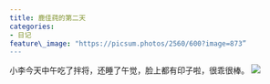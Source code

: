 ```yaml
---
title: 鹿佳莼的第二天
categories:
- 日记
feature\_image: "https://picsum.photos/2560/600?image=873”
---
```



小李今天中午吃了拌将，还睡了午觉，脸上都有印子啦，很乖很棒。
![][image-1]


[image-1]:	/assets/img/WechatIMG96759.jpeg